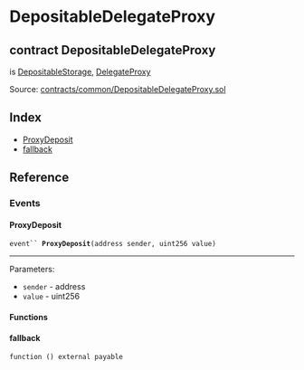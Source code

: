 # DepositableDelegateProxy

## contract DepositableDelegateProxy

is [DepositableStorage](depositablestorage.md), [DelegateProxy](delegateproxy.md)

Source: [contracts/common/DepositableDelegateProxy.sol](https://github.com/aragon/aragonOS/blob/v4.4.0/contracts/common/DepositableDelegateProxy.sol)

## Index

* [ProxyDeposit](depositabledelegateproxy.md#proxydeposit)
* [fallback](depositabledelegateproxy.md#fallback)

## Reference

### Events

#### **ProxyDeposit** <a href="#proxydeposit" id="proxydeposit"></a>

`event`` `**`ProxyDeposit`**`(address sender, uint256 value)`

***

Parameters:

* `sender` - address
* `value` - uint256

#### Functions

#### **fallback** <a href="#fallback" id="fallback"></a>

`function () external payable`
